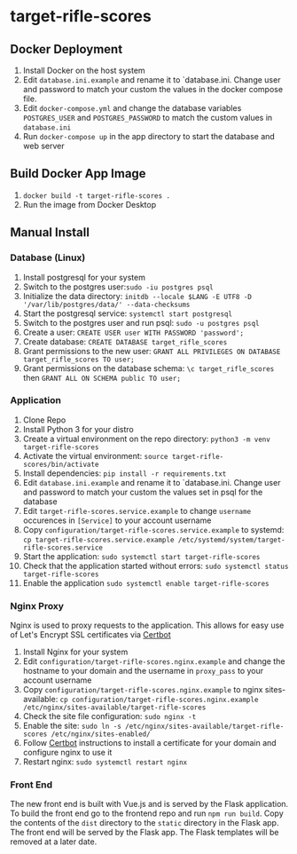 # target-rifle-scores
## Docker Deployment
1. Install Docker on the host system
2. Edit `database.ini.example` and rename it to `database.ini. Change user and password to match your custom the values in the docker compose file.
3. Edit `docker-compose.yml` and change the database variables `POSTGRES_USER` and `POSTGRES_PASSWORD` to match the custom values in `database.ini`
4. Run `docker-compose up` in the app directory to start the database and web server

## Build Docker App Image
1. `docker build -t target-rifle-scores .`
2. Run the image from Docker Desktop

## Manual Install

### Database (Linux)
1. Install postgresql for your system
2. Switch to the postgres user:`sudo -iu postgres psql`
3. Initialize the data directory: `initdb --locale $LANG -E UTF8 -D '/var/lib/postgres/data/' --data-checksums`
4. Start the postgresql service: `systemctl start postgresql`
5. Switch to the postgres user and run psql: `sudo -u postgres psql`
6. Create a user: `CREATE USER user WITH PASSWORD 'password';`
7. Create database: `CREATE DATABASE target_rifle_scores`
8. Grant permissions to the new user: `GRANT ALL PRIVILEGES ON DATABASE target_rifle_scores TO user;`
9. Grant permissions on the database schema: `\c target_rifle_scores` then `GRANT ALL ON SCHEMA public TO user;`

### Application
1. Clone Repo
2. Install Python 3 for your distro
3. Create a virtual environment on the repo directory: `python3 -m venv target-rifle-scores`
4. Activate the virtual environment: `source target-rifle-scores/bin/activate`
5. Install dependencies: `pip install -r requirements.txt`
5. Edit `database.ini.example` and rename it to `database.ini. Change user and password to match your custom the values set in psql for the database
6. Edit `target-rifle-scores.service.example` to change `username` occurences in `[Service]` to your account username
7. Copy `configuration/target-rifle-scores.service.example` to systemd: `cp target-rifle-scores.service.example /etc/systemd/system/target-rifle-scores.service`
8. Start the application: `sudo systemctl start target-rifle-scores`
9. Check that the application started without errors: `sudo systemctl status target-rifle-scores`
10. Enable the application `sudo systemctl enable target-rifle-scores`

### Nginx Proxy
Nginx is used to proxy requests to the application. This allows for easy use of Let's Encrypt SSL certificates via [Certbot](https://certbot.eff.org/instructions?ws=nginx&os=debianbuster)
1. Install Nginx for your system
2. Edit `configuration/target-rifle-scores.nginx.example` and change the hostname to your domain and the username in `proxy_pass` to your account username
3. Copy `configuration/target-rifle-scores.nginx.example` to nginx sites-available: `cp configuration/target-rifle-scores.nginx.example /etc/nginx/sites-available/target-rifle-scores`
4. Check the site file configuration: `sudo nginx -t`
5. Enable the site: `sudo ln -s /etc/nginx/sites-available/target-rifle-scores /etc/nginx/sites-enabled/`
6. Follow [Certbot](https://certbot.eff.org/instructions?ws=nginx&os=debianbuster) instructions to install a certificate for your domain and configure nginx to use it
7. Restart nginx: `sudo systemctl restart nginx` 

### Front End
The new front end is built with Vue.js and is served by the Flask application. To build the front end go to the frontend repo and run `npm run build`. Copy the contents of the `dist` directory to the `static` directory in the Flask app. The front end will be served by the Flask app.
The Flask templates will be removed at a later date.